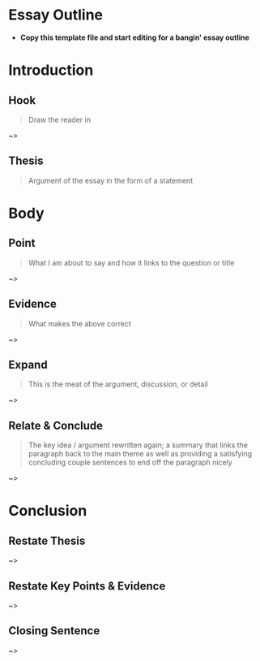 # Essay Outline
- **Copy this template file and start editing for a bangin' essay outline**

# Introduction

## Hook
> Draw the reader in

~>

## Thesis
> Argument of the essay in the form of a statement

# Body

## Point
> What I am about to say and how it links to the question or title

~>

## Evidence
> What makes the above correct

~>

## Expand
> This is the meat of the argument, discussion, or detail

~>

## Relate & Conclude
> The key idea / argument rewritten again; a summary that links the paragraph back to the main theme as well as providing a satisfying concluding couple sentences to end off the paragraph nicely

~>

# Conclusion

## Restate Thesis
~>

## Restate Key Points & Evidence
~>

## Closing Sentence
~>